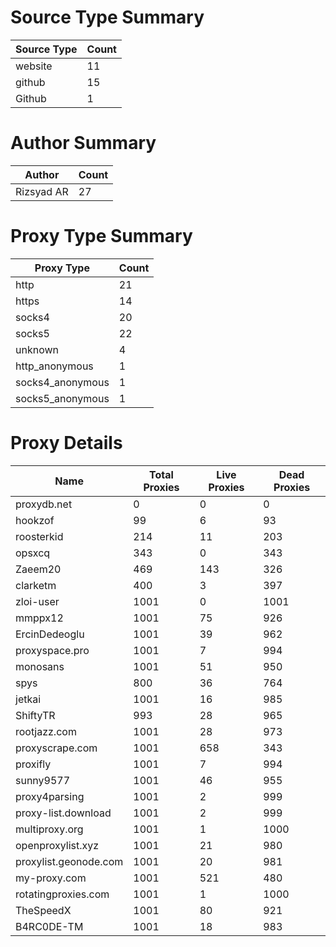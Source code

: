 # Source Type Summary

| Source Type | Count |
|-------------|-------|
| website | 11 |
| github | 15 |
| Github | 1 |


# Author Summary

| Author | Count |
|--------|-------|
| Rizsyad AR | 27 |


# Proxy Type Summary

| Proxy Type | Count |
|------------|-------|
| http | 21 |
| https | 14 |
| socks4 | 20 |
| socks5 | 22 |
| unknown | 4 |
| http_anonymous | 1 |
| socks4_anonymous | 1 |
| socks5_anonymous | 1 |


# Proxy Details

| Name | Total Proxies | Live Proxies | Dead Proxies |
|------|---------------|--------------|---------------|
| proxydb.net | 0 | 0 | 0 |
| hookzof | 99 | 6 | 93 |
| roosterkid | 214 | 11 | 203 |
| opsxcq | 343 | 0 | 343 |
| Zaeem20 | 469 | 143 | 326 |
| clarketm | 400 | 3 | 397 |
| zloi-user | 1001 | 0 | 1001 |
| mmppx12 | 1001 | 75 | 926 |
| ErcinDedeoglu | 1001 | 39 | 962 |
| proxyspace.pro | 1001 | 7 | 994 |
| monosans | 1001 | 51 | 950 |
| spys | 800 | 36 | 764 |
| jetkai | 1001 | 16 | 985 |
| ShiftyTR | 993 | 28 | 965 |
| rootjazz.com | 1001 | 28 | 973 |
| proxyscrape.com | 1001 | 658 | 343 |
| proxifly | 1001 | 7 | 994 |
| sunny9577 | 1001 | 46 | 955 |
| proxy4parsing | 1001 | 2 | 999 |
| proxy-list.download | 1001 | 2 | 999 |
| multiproxy.org | 1001 | 1 | 1000 |
| openproxylist.xyz | 1001 | 21 | 980 |
| proxylist.geonode.com | 1001 | 20 | 981 |
| my-proxy.com | 1001 | 521 | 480 |
| rotatingproxies.com | 1001 | 1 | 1000 |
| TheSpeedX | 1001 | 80 | 921 |
| B4RC0DE-TM | 1001 | 18 | 983 |
